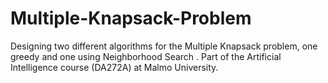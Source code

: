 # Multiple-Knapsack-Problem
Designing two different algorithms for the Multiple Knapsack problem, one greedy and one using Neighborhood Search . 
Part of the Artificial Intelligence course (DA272A) at Malmo University.

